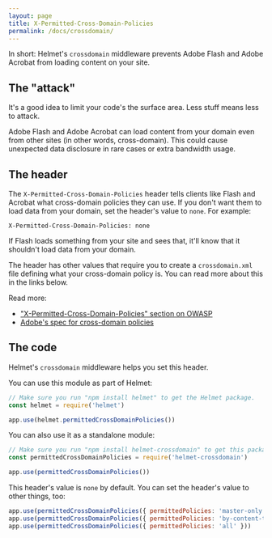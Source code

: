 ```yaml
---
layout: page
title: X-Permitted-Cross-Domain-Policies
permalink: /docs/crossdomain/
---
```

In short: Helmet's `crossdomain` middleware prevents Adobe Flash and Adobe Acrobat from loading content on your site.

The "attack"
------------

It's a good idea to limit your code's the surface area. Less stuff means less to attack.

Adobe Flash and Adobe Acrobat can load content from your domain even from other sites (in other words, cross-domain). This could cause unexpected data disclosure in rare cases or extra bandwidth usage.

The header
----------

The `X-Permitted-Cross-Domain-Policies` header tells clients like Flash and Acrobat what cross-domain policies they can use. If you don't want them to load data from your domain, set the header's value to `none`. For example:

```
X-Permitted-Cross-Domain-Policies: none
```

If Flash loads something from your site and sees that, it'll know that it shouldn't load data from your domain.

The header has other values that require you to create a `crossdomain.xml` file defining what your cross-domain policy is. You can read more about this in the links below.

Read more:

- ["X-Permitted-Cross-Domain-Policies" section on OWASP](https://www.owasp.org/index.php/OWASP_Secure_Headers_Project#xpcdp)
- [Adobe's spec for cross-domain policies](https://www.adobe.com/devnet-docs/acrobatetk/tools/AppSec/xdomain.html)

The code
--------

Helmet's `crossdomain` middleware helps you set this header.

You can use this module as part of Helmet:

```javascript
// Make sure you run "npm install helmet" to get the Helmet package.
const helmet = require('helmet')

app.use(helmet.permittedCrossDomainPolicies())
```

You can also use it as a standalone module:

```javascript
// Make sure you run "npm install helmet-crossdomain" to get this package.
const permittedCrossDomainPolicies = require('helmet-crossdomain')

app.use(permittedCrossDomainPolicies())
```

This header's value is `none` by default. You can set the header's value to other things, too:

```javascript
app.use(permittedCrossDomainPolicies({ permittedPolicies: 'master-only' }))
app.use(permittedCrossDomainPolicies({ permittedPolicies: 'by-content-type' }))
app.use(permittedCrossDomainPolicies({ permittedPolicies: 'all' }))
```
